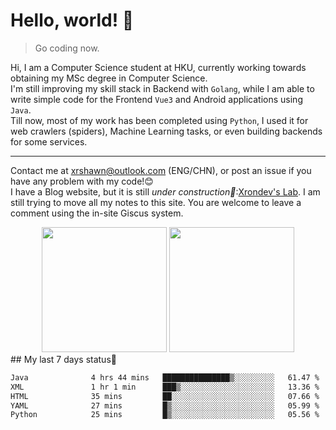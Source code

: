 # Hello, world! 🥰
> Go coding now.
  
Hi, I am a Computer Science student at HKU, currently working towards obtaining my MSc degree in Computer Science.  
I'm still improving my skill stack in Backend with `Golang`, while I am able to write simple code for the Frontend `Vue3` and Android applications using `Java`.  
Till now, most of my work has been completed using `Python`, I used it for web crawlers (spiders), Machine Learning tasks, or even building backends for some services.

-------
Contact me at xrshawn@outlook.com (ENG/CHN), or post an issue if you have any problem with my code!😊  
I have a Blog website, but it is still *under construction🚧*:[Xrondev's Lab](http://lab.xrondev.top/). I am still trying to move all my notes to this site. You are welcome to leave a comment using the in-site Giscus system.

<div align="center">
<div><img src="https://github-readme-stats.vercel.app/api?username=Xrondev&count_private=true" height="200px"/> <img src="https://github-readme-stats.vercel.app/api/top-langs/?username=Xrondev" height="200px"/></div>
</div>
<div align="center"></div>
## My last 7 days status🧐
<!--START_SECTION:waka-->

```txt
Java              4 hrs 44 mins   ███████████████▒░░░░░░░░░   61.47 %
XML               1 hr 1 min      ███▒░░░░░░░░░░░░░░░░░░░░░   13.36 %
HTML              35 mins         ██░░░░░░░░░░░░░░░░░░░░░░░   07.66 %
YAML              27 mins         █▒░░░░░░░░░░░░░░░░░░░░░░░   05.99 %
Python            25 mins         █▒░░░░░░░░░░░░░░░░░░░░░░░   05.56 %
```

<!--END_SECTION:waka-->
